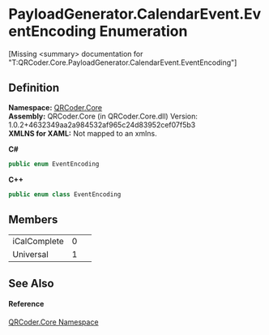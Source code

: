 # PayloadGenerator.CalendarEvent.EventEncoding Enumeration


\[Missing &lt;summary&gt; documentation for "T:QRCoder.Core.PayloadGenerator.CalendarEvent.EventEncoding"\]



## Definition
**Namespace:** <a href="N_QRCoder_Core.md">QRCoder.Core</a>  
**Assembly:** QRCoder.Core (in QRCoder.Core.dll) Version: 1.0.2+4632349aa2a984532af965c24d83952cef07f5b3  
**XMLNS for XAML:** Not mapped to an xmlns.

**C#**
``` C#
public enum EventEncoding
```
**C++**
``` C++
public enum class EventEncoding
```



## Members
<table>
<tr>
<td>iCalComplete</td>
<td>0</td>
<td> </td></tr>
<tr>
<td>Universal</td>
<td>1</td>
<td> </td></tr>
</table>

## See Also


#### Reference
<a href="N_QRCoder_Core.md">QRCoder.Core Namespace</a>  
